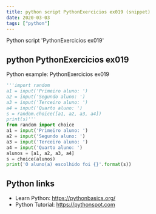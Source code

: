 ```yaml
---
title: python script PythonExercicios ex019 (snippet)
date: 2020-03-03
tags: ["python"]
---
```

Python script 'PythonExercicios ex019'


## python PythonExercicios ex019

Python example: PythonExercicios ex019

```python
'''import random
a1 = input('Primeiro aluno: ')
a2 = input('Segundo aluno: ')
a3 = input('Terceiro aluno: ')
a4 = input('Quarto aluno: ')
s = random.choice([a1, a2, a3, a4])
print(s)'''
from random import choice
a1 = input('Primeiro aluno: ')
a2 = input('Segundo aluno: ')
a3 = input('Terceiro aluno: ')
a4 = input('Quarto aluno: ')
alunos = [a1, a2, a3, a4]
s = choice(alunos)
print('O aluno(a) escolhido foi {}'.format(s))

```

## Python links

- Learn Python: https://pythonbasics.org/
- Python Tutorial: https://pythonspot.com
